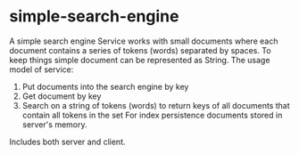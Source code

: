 # simple-search-engine
A simple search engine
Service works with small documents where each document contains a series of tokens (words) separated by spaces. 
To keep things simple document can be represented as String.
The usage model of service:
1. Put documents into the search engine by key
2. Get document by key
3. Search on a string of tokens (words) to return keys of all documents that contain all tokens in the set
For index persistence documents stored in server's memory.

Includes both server and client.
